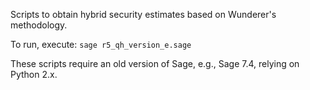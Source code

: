 Scripts to obtain hybrid security estimates based on Wunderer's methodology.

To run, execute: `sage r5_qh_version_e.sage`

These scripts require an old version of Sage, e.g., Sage 7.4, relying on Python 2.x.

